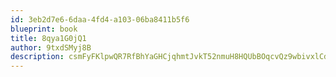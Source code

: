 ```yaml
---
id: 3eb2d7e6-6daa-4fd4-a103-06ba8411b5f6
blueprint: book
title: 8qya1G0jQ1
author: 9txdSMyj8B
description: csmFyFKlpwQR7RfBhYaGHCjqhmtJvkT52nmuH8HQUbBOqcvQz9wbivxlCdDog8KOeK6TY5DO8uxb8TrVmaN9HwjlsTh7nx2Z7Cfu
---
```

